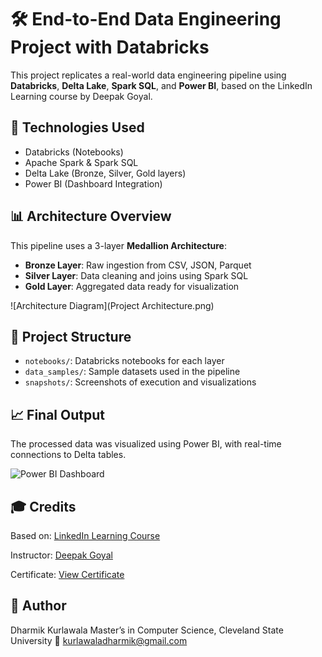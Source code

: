 # 🛠️ End-to-End Data Engineering Project with Databricks

This project replicates a real-world data engineering pipeline using **Databricks**, **Delta Lake**, **Spark SQL**, and **Power BI**, based on the LinkedIn Learning course by Deepak Goyal.

## 🔧 Technologies Used

* Databricks (Notebooks)
* Apache Spark & Spark SQL
* Delta Lake (Bronze, Silver, Gold layers)
* Power BI (Dashboard Integration)

## 📊 Architecture Overview

This pipeline uses a 3-layer **Medallion Architecture**:

* **Bronze Layer**: Raw ingestion from CSV, JSON, Parquet
* **Silver Layer**: Data cleaning and joins using Spark SQL
* **Gold Layer**: Aggregated data ready for visualization

![Architecture Diagram](Project Architecture.png)

## 📁 Project Structure

* `notebooks/`: Databricks notebooks for each layer
* `data_samples/`: Sample datasets used in the pipeline
* `snapshots/`: Screenshots of execution and visualizations

## 📈 Final Output

The processed data was visualized using Power BI, with real-time connections to Delta tables.

![Power BI Dashboard](snapshots/powerbi_dashboard.png)

## 🎓 Credits

Based on: [LinkedIn Learning Course](https://www.linkedin.com/learning/end-to-end-real-world-data-engineering-project-with-databricks/)

Instructor: [Deepak Goyal](https://www.linkedin.com/in/deepak-goyal-93805a17/)

Certificate: [View Certificate](https://www.linkedin.com/learning/certificates/e1f279d4731ae5caefacfa229b6e899e39eeceba4c4a85c72329336696c73183?trk=share_certificate)

## 📌 Author

Dharmik Kurlawala
Master’s in Computer Science, Cleveland State University
📧 [kurlawaladharmik@gmail.com](mailto:kurlawaladharmik@gmail.com)
